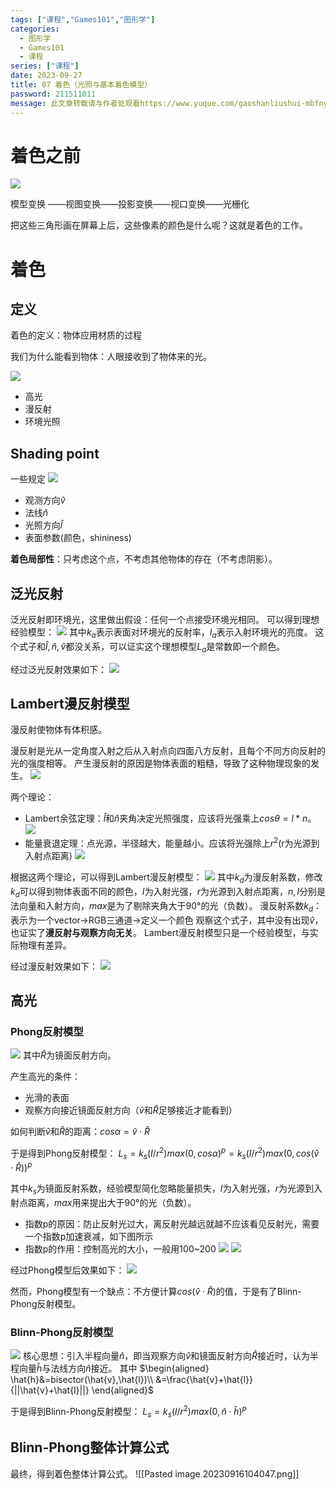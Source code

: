 ```yaml
---
tags: ["课程","Games101","图形学"]
categories:
  - 图形学
  - Games101
  - 课程
series: ["课程"]
date: 2023-09-27
title: 07 着色（光照与基本着色模型） 
password: 211511011
message: 此文章转载请与作者处观看https://www.yuque.com/gaoshanliushui-mbfny
---
```

# 着色之前

![](/images/posts/1694776433532-088fe65d-1c55-4586-a51c-ed607b4c31c6.png)

模型变换 ——视图变换——投影变换——视口变换——光栅化

把这些三角形画在屏幕上后，这些像素的颜色是什么呢？这就是着色的工作。

# 着色

## 定义

着色的定义：物体应用材质的过程

我们为什么能看到物体：人眼接收到了物体来的光。

![](/images/posts/1694776433894-b1a8a5df-0e29-4d51-bc5f-1169a8ce83c2.png)

- 高光
- 漫反射
- 环境光照

## Shading point

一些规定
![](/images/posts/1694776433567-18f720b9-67d6-4afd-b628-987d6d85418f.png)

- 观测方向$\hat{v}$
- 法线$\hat{n}$
- 光照方向$\hat{l}$
- 表面参数(颜色，shininess)

**着色局部性**：只考虑这个点，不考虑其他物体的存在（不考虑阴影）。

## 泛光反射

泛光反射即环境光，这里做出假设：任何一个点接受环境光相同。
可以得到理想经验模型：
![](/images/posts/1694776433397-67100f8b-e515-42d4-b714-56f6ba814716.png)
其中$k_{a}$表示表面对环境光的反射率，$I_{a}$表示入射环境光的亮度。
这个式子和$\hat{l},\hat{n},\hat{v}$都没关系，可以证实这个理想模型$L_{a}$是常数即一个颜色。

经过泛光反射效果如下：
![](/images/posts/1694776433325-33140075-4632-4d2b-8690-f74e9e346c71.png)

## Lambert漫反射模型

漫反射使物体有体积感。

漫反射是光从一定角度入射之后从入射点向四面八方反射，且每个不同方向反射的光的强度相等。
产生漫反射的原因是物体表面的粗糙，导致了这种物理现象的发生。
![](/images/posts/1694776433999-85c7b342-4524-4297-b4c8-dda5b4d26eb8.png)

两个理论：

- Lambert余弦定理：$\hat{l}$和$\hat{n}$夹角决定光照强度，应该将光强乘上$cos\theta = l*n$。
  ![](/images/posts/1694776434159-796b8858-b150-4059-a889-4cc0e39ef83f.png)
- 能量衰退定理：点光源，半径越大，能量越小。应该将光强除上$r^{2}$(r为光源到入射点距离)
  ![](/images/posts/1694776434786-8d890b13-6753-47bc-88fc-f99499271f22.png)

根据这两个理论，可以得到Lambert漫反射模型：
![](/images/posts/1694776435000-a1536d0a-8c29-4c78-bcd9-e993e00b5d02.png)
其中$k_{d}$为漫反射系数，修改$k_{d}$可以得到物体表面不同的颜色，$I$为入射光强，$r$为光源到入射点距离，$n,l$分别是法向量和入射方向，$max$是为了剔除夹角大于90°的光（负数）。
漫反射系数$k_{d}$：表示为一个vector→RGB三通道→定义一个颜色
观察这个式子，其中没有出现$\hat{v}$，也证实了**漫反射与观察方向无关**。
Lambert漫反射模型只是一个经验模型，与实际物理有差异。

经过漫反射效果如下：
![](/images/posts/1694776434934-fba0dbab-78a3-443f-84ab-f5ba321e3432.png)

## 高光

### Phong反射模型

![](/images/posts/1694776436340-f8abe673-0b83-4eb5-8545-6c31779294ab.png)
其中$\hat{R}$为镜面反射方向。

产生高光的条件：

- 光滑的表面
- 观察方向接近镜面反射方向（$\hat{v}$和$\hat{R}$足够接近才能看到）

如何判断$\hat{v}$和$\hat{R}$的距离：$cos\alpha=\hat{v}\cdot\hat{R}$

于是得到Phong反射模型：
$L_{s} = k_{s}(I/r^{2})max(0,cos\alpha)^{p} = k_{s}(I/r^{2})max(0,cos(\hat{v}\cdot\hat{R}))^{p}$

其中$k_{s}$为镜面反射系数，经验模型简化忽略能量损失，$I$为入射光强，$r$为光源到入射点距离，$max$用来提出大于90°的光（负数）。

- 指数p的原因：防止反射光过大，离反射光越远就越不应该看见反射光，需要一个指数p加速衰减，如下图所示
- 指数p的作用：控制高光的大小，一般用100~200
  ![](/images/posts/1694776437642-45c2edad-abe3-4da5-843f-7c63ac017453.png)
  ![](/images/posts/1694776438013-4ca2bd2e-ba99-4ff0-8fee-c57575333860.png)

经过Phong模型后效果如下：
![](/images/posts/1694776437899-419c0197-7dfb-4412-8331-64eee6bc580c.png)

然而，Phong模型有一个缺点：不方便计算$cos(\hat{v}\cdot\hat{R})$的值，于是有了Blinn-Phong反射模型。

### Blinn-Phong反射模型

![](/images/posts/1694776438517-682cc0d2-5b6c-4841-a584-2a011f4ac373.png)
核心思想：引入半程向量$\hat{n}$，即当观察方向$\hat{v}$和镜面反射方向$\hat{R}$接近时，认为半程向量$\hat{h}$与法线方向$\hat{n}$接近。
其中
$\begin{aligned}
\hat{h}&=bisector(\hat{v},\hat{l})\\
&=\frac{\hat{v}+\hat{l}}{||\hat{v}+\hat{l}||}
\end{aligned}$

于是得到Blinn-Phong反射模型：
$L_{s}=k_{s}(l/r^{2})max(0, \hat{n}\cdot \hat{h})^{p}$

## Blinn-Phong整体计算公式

最终，得到着色整体计算公式。
![[Pasted image 20230916104047.png]]